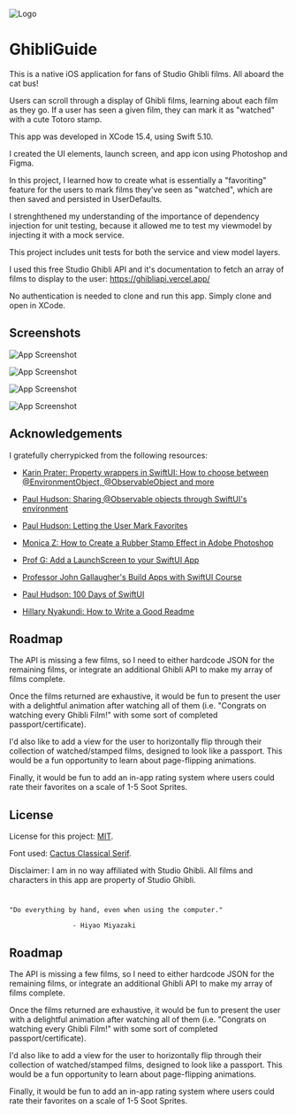 
![Logo](https://github.com/IngeChiles/GhibliGuide/blob/main/Meta/GhibliGuideIconTransparent.png?raw=true)




# GhibliGuide

This is a native iOS application for fans of Studio Ghibli films. All aboard the cat bus!

Users can scroll through a display of Ghibli films, learning about each film as they go. If a user has seen a given film, they can mark it as "watched" with a cute Totoro stamp.

This app was developed in XCode 15.4, using Swift 5.10.

I created the UI elements, launch screen, and app icon using Photoshop and Figma. 

In this project, I learned how to create what is essentially a "favoriting" feature for the users to mark films they've seen as "watched", which are then saved and persisted in UserDefaults.

I strenghthened my understanding of the importance of dependency injection for unit testing, because it allowed me to test my viewmodel by injecting it with a mock service.

This project includes unit tests for both the service and view model layers.

I used this free Studio Ghibli API and it's documentation to fetch an array of films to display to the user: 
https://ghibliapi.vercel.app/

No authentication is needed to clone and run this app. Simply clone and open in XCode.
## Screenshots

![App Screenshot](https://github.com/IngeChiles/GhibliGuide/blob/main/Meta/Ghibli-Guide-Main-Screen.png?raw=true)

![App Screenshot](https://github.com/IngeChiles/GhibliGuide/blob/main/Meta/Ghibli-Guide-Main-Stamped.png?raw=true)

![App Screenshot](https://github.com/IngeChiles/GhibliGuide/blob/main/Meta/Ghibli-Guide-Detail.png?raw=true)

![App Screenshot](https://github.com/IngeChiles/GhibliGuide/blob/main/Meta/Ghibli-Guide-Detail-Stamped.png?raw=true)


## Acknowledgements
I gratefully cherrypicked from the following resources:

  - [Karin Prater: Property wrappers in SwiftUI: How to choose between @EnvironmentObject, @ObservableObject and more](https://www.youtube.com/watch?v=J6afKuHJFCE)

   - [Paul Hudson: Sharing @Observable objects through SwiftUI's environment](https://www.hackingwithswift.com/books/ios-swiftui/sharing-observable-objects-through-swiftuis-environment)

 - [Paul Hudson: Letting the User Mark Favorites](https://www.youtube.com/watch?v=FKUBspZLZb8)

  - [Monica Z: How to Create a Rubber Stamp Effect in Adobe Photoshop](https://www.youtube.com/watch?v=scG966JJfJk)
  
  - [Prof G: Add a LaunchScreen to your SwiftUI App](https://www.youtube.com/watch?v=1zqxW1ADRzk)

  - [Professor John Gallaugher's Build Apps with SwiftUI Course](https://www.youtube.com/@profgallaugher)
  
  - [Paul Hudson: 100 Days of SwiftUI](https://www.hackingwithswift.com/100/swiftui)
  
   - [Hillary Nyakundi: How to Write a Good Readme](https://www.freecodecamp.org/news/how-to-write-a-good-readme-file/)


## Roadmap
The API is missing a few films, so I need to either hardcode JSON for the remaining films, or integrate an additional Ghibli API to make my array of films complete.

Once the films returned are exhaustive, it would be fun to present the user with a delightful animation after watching all of them (i.e. "Congrats on watching every Ghibli Film!" with some sort of completed passport/certificate).

I'd also like to add a view for the user to horizontally flip through their collection of watched/stamped films, designed to look like a passport. This would be a fun opportunity to learn about page-flipping animations.

Finally, it would be fun to add an in-app rating system where users could rate their favorites on a scale of 1-5 Soot Sprites.
## License

License for this project: [MIT](https://choosealicense.com/licenses/mit/).

Font used: [Cactus Classical Serif](https://fonts.google.com/specimen/Cactus+Classical+Serif).

Disclaimer: I am in no way affiliated with Studio Ghibli. All films and characters in this app are property of Studio Ghibli.


#

    "Do everything by hand, even when using the computer."

                    - Hiyao Miyazaki
        
      
## Roadmap
The API is missing a few films, so I need to either hardcode JSON for the remaining films, or integrate an additional Ghibli API to make my array of films complete.

Once the films returned are exhaustive, it would be fun to present the user with a delightful animation after watching all of them (i.e. "Congrats on watching every Ghibli Film!" with some sort of completed passport/certificate).

I'd also like to add a view for the user to horizontally flip through their collection of watched/stamped films, designed to look like a passport. This would be a fun opportunity to learn about page-flipping animations.

Finally, it would be fun to add an in-app rating system where users could rate their favorites on a scale of 1-5 Soot Sprites.
